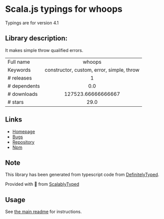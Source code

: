 
# Scala.js typings for whoops

Typings are for version 4.1

## Library description:
It makes simple throw qualified errors.

|                    |                 |
| ------------------ | :-------------: |
| Full name          | whoops |
| Keywords           | constructor, custom, error, simple, throw |
| # releases         | 1 |
| # dependents       | 0.0 |
| # downloads        | 127523.66666666667 |
| # stars            | 29.0 |

## Links
- [Homepage](https://github.com/Kikobeats/whoops)
- [Bugs](https://github.com/Kikobeats/whoops/issues)
- [Repository](https://github.com/kikobeats/whoops)
- [Npm](https://www.npmjs.com/package/whoops)
    


## Note
This library has been generated from typescript code from [DefinitelyTyped](https://definitelytyped.org).

Provided with :purple_heart: from [ScalablyTyped](https://github.com/oyvindberg/ScalablyTyped)

## Usage
See [the main readme](../../readme.md) for instructions.


